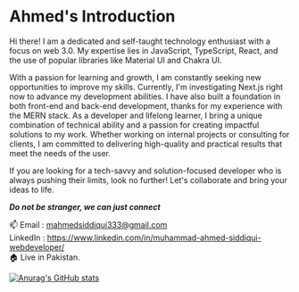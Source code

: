 # Ahmed's Introduction

Hi there! I am a dedicated and self-taught technology enthusiast with a focus on web 3.0. My expertise lies in JavaScript, TypeScript, React, and the use of popular libraries like Material UI and Chakra UI.

With a passion for learning and growth, I am constantly seeking new opportunities to improve my skills. Currently, I'm investigating Next.js right now to advance my development abilities. I have also built a foundation in both front-end and back-end development, thanks for my experience with the MERN stack.
As a developer and lifelong learner, I bring a unique combination of technical ability and a passion for creating impactful solutions to my work. Whether working on internal projects or consulting for clients, I am committed to delivering high-quality and practical results that meet the needs of the user.

If you are looking for a tech-savvy and solution-focused developer who is always pushing their limits, look no further! Let's collaborate and bring your ideas to life.

***Do not be stranger, we can just connect***

 📫  Email : mahmedsiddiqui333@gmail.com  
LinkedIn : https://www.linkedin.com/in/muhammad-ahmed-siddiqui-webdeveloper/  
:house: Live in Pakistan.

[![Anurag's GitHub stats](https://github-readme-stats.vercel.app/api?username=MAhmedSid)](https://github.com/anuraghazra/github-readme-stats)

